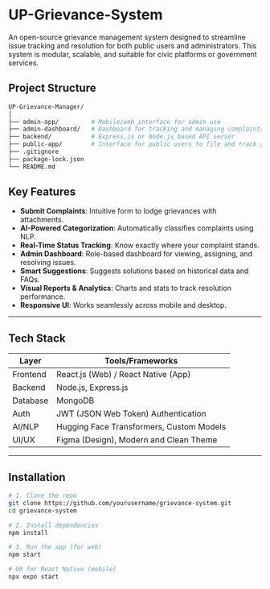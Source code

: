 # UP-Grievance-System

An open-source grievance management system designed to streamline issue tracking and resolution for both public users and administrators. This system is modular, scalable, and suitable for civic platforms or government services.

##  Project Structure

```bash
UP-Grievance-Manager/
│
├── admin-app/         # Mobile/web interface for admin use
├── admin-dashboard/   # Dashboard for tracking and managing complaints
├── backend/           # Express.js or Node.js based API server
├── public-app/        # Interface for public users to file and track grievances
├── .gitignore
├── package-lock.json
└── README.md
```

##  Key Features

-  **Submit Complaints**: Intuitive form to lodge grievances with attachments.
-  **AI-Powered Categorization**: Automatically classifies complaints using NLP.
-  **Real-Time Status Tracking**: Know exactly where your complaint stands.
-  **Admin Dashboard**: Role-based dashboard for viewing, assigning, and resolving issues.
-  **Smart Suggestions**: Suggests solutions based on historical data and FAQs.
-  **Visual Reports & Analytics**: Charts and stats to track resolution performance.
-  **Responsive UI**: Works seamlessly across mobile and desktop.

---

##  Tech Stack

| Layer        | Tools/Frameworks                              |
|--------------|-----------------------------------------------|
| Frontend     | React.js (Web) / React Native (App)           |
| Backend      | Node.js, Express.js                           |
| Database     | MongoDB                                       |
| Auth         | JWT (JSON Web Token) Authentication           |
| AI/NLP       | Hugging Face Transformers, Custom Models      |
| UI/UX        | Figma (Design), Modern and Clean Theme        |

---

##  Installation

```bash
# 1. Clone the repo
git clone https://github.com/yourusername/grievance-system.git
cd grievance-system

# 2. Install dependencies
npm install

# 3. Run the app (for web)
npm start

# OR for React Native (mobile)
npx expo start

